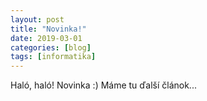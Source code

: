 ```yaml
---
layout: post
title: "Novinka!"
date: 2019-03-01
categories: [blog]
tags: [informatika]
---
```


Haló, haló! Novinka :) Máme tu ďalší článok...
